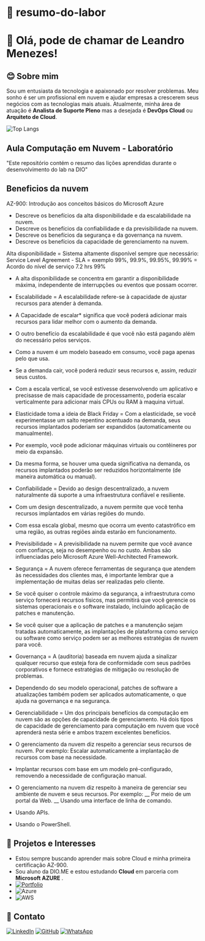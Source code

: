 # 🚀 resumo-do-labor

# 👋 Olá, pode de chamar de Leandro Menezes!

## 😊 Sobre mim
Sou um entusiasta da tecnologia e apaixonado por resolver problemas. Meu sonho é ser um profissional em nuvem e ajudar empresas a crescerem seus negócios
com as tecnologias mais atuais. Atualmente, minha área de atuação é **Analista de Suporte Pleno** mas a desejada é **DevOps Cloud** ou **Arquiteto de Cloud**.

![Top Langs](https://github-readme-stats-git-masterrstaa-rickstaa.vercel.app/api/top-langs/?username=LeandroOmenezes&bg_color=000&border_color=30A3DC&title_color=E94D5F&text_color=FFF)

## Aula Computação em Nuvem - Laboratório 
"Este repositório contém o resumo das lições aprendidas durante o desenvolvimento do lab na DIO"

## Beneficios da nuvem

AZ-900: Introdução aos conceitos básicos do Microsoft Azure

* Descreve os benefícios da alta disponibilidade e da escalabilidade na nuvem.
* Descreve os benefícios da confiabilidade e da previsibilidade na nuvem.
* Descreve os benefícios da segurança e da governança na nuvem.
* Descreve os benefícios da capacidade de gerenciamento na nuvem.


Alta disponibilidade = Sistema altamente disponível sempre que necessário:
Service Level Agreement - SLA = exemplo 99%, 99.9%, 99.95%, 99.99% = Acordo do nível de serviço 7.2 hrs 99%

* A alta disponibilidade se concentra em garantir a disponibilidade máxima, independente de interrupções ou eventos que possam ocorrer.

* Escalabilidade = A escalabilidade refere-se à capacidade de ajustar recursos para atender à demanda.

* A Capacidade de escalar* significa que você poderá adicionar mais recursos para lidar melhor com o aumento da demanda.

* O outro benefício da escalabilidade é que você não está pagando além do necessário pelos serviços.

* Como a nuvem é um modelo baseado em consumo, você paga apenas pelo que usa.

* Se a demanda cair, você poderá reduzir seus recursos e, assim, reduzir seus custos.

* Com a escala vertical, se você estivesse desenvolvendo um aplicativo e precisasse de mais capacidade de processamento, poderia escalar verticalmente para adicionar mais CPUs ou RAM à maquina virtual.

* Elasticidade toma a ideia de Black Friday = Com a elasticidade, se você experimentasse um salto repentino acentuado na demanda, seus recursos implantados poderiam ser expandidos (automaticamente ou manualmente).

* Por exemplo, você pode adicionar máquinas virtuais ou contêineres por meio da expansão.

* Da mesma forma, se houver uma queda significativa na demanda, os recursos implantados poderão ser reduzidos horizontalmente (de maneira automática ou manual).

* Confiabilidade = Devido ao design descentralizado, a nuvem naturalmente dá suporte a uma infraestrutura confiável e resiliente. 

* Com um design descentralizado, a nuvem permite que você tenha recursos implantados em várias regiões do mundo.

* Com essa escala global, mesmo que ocorra um evento catastrófico em uma região, as outras regiões ainda estarão em funcionamento.

* Previsibilidade = A previsibilidade na nuvem permite que você avance com confiança, seja no desempenho ou no custo. Ambas são influenciadas pelo Microsoft Azure Well-Architected Framework.

* Segurança = A nuvem oferece ferramentas de segurança que atendem às necessidades dos clientes mas, é importante lembrar que a implementação de muitas delas ser realizadas pelo cliente.

* Se você quiser o controle máximo da segurança, a infraestrutura como serviço fornecerá recursos físicos, mas permitirá que você gerencie os sistemas operacionais e o software instalado, incluindo aplicação de patches e manutenção.

* Se você quiser que a aplicação de patches e a manutenção sejam tratadas automaticamente, as implantações de plataforma como serviço ou software como serviço podem ser as melhores estratégias de nuvem para você.

* Governança = A (auditoria) baseada em nuvem ajuda a sinalizar qualquer recurso que esteja fora de conformidade com seus padrões corporativos e fornece estratégias de mitigação ou resolução de problemas.

* Dependendo do seu modelo operacional, patches de software a atualizações também podem ser aplicados automaticamente, o que ajuda na governança e na segurança.

* Gerenciabilidade = Um dos principais benefícios da computação em nuvem são as opções de capacidade de gerenciamento. Há dois tipos de capacidade de gerenciamento para computação em nuvem que você aprenderá nesta série e ambos trazem excelentes benefícios.

* O gerenciamento da nuvem diz respeito a gerenciar seus recursos de nuvem. Por exemplo: Escalar automaticamente a implantação de recursos com base na necessidade.

* Implantar recursos com base em um modelo pré-configurado, removendo a necessidade de configuração manual.

* O gerenciamento na nuvem diz respeito à maneira de gerenciar seu ambiente de nuvem e seus recursos. Por exemplo:
 __ Por meio de um portal da Web.
 __ Usando uma interface de linha de comando.
 
* Usando APIs. 
* Usando o PowerShell.

## 💙 Projetos e Interesses
- Estou sempre buscando aprender mais sobre Cloud e minha primeira certificação AZ-900.
- Sou aluno da DIO.ME e estou estudando **Cloud** em parceria com **Microsoft AZURE**  .
- [![Portfolio](https://img.shields.io/badge/Portfolio-FF5722?style=for-the-badge&logo=todoist&logoColor=white)](https://letflixmenezes.netlify.app)
- ![Azure](https://img.shields.io/badge/Azure-blue?style=for-the-badge&logo=microsoft%20azure&logoColor=blue&labelColor=FFFFFF&link=https%3A%2F%2Fimages.app.goo.gl%2FK7PN1jYJd57x4q7A8)
- ![AWS](https://img.shields.io/badge/AWS-000.svg?style=for-the-badge&logo=amazon-aws&logoColor=white)

## 📲 Contato
[![LinkedIn](https://img.shields.io/badge/LinkedIn-0077B5?style=for-the-badge&logo=linkedin&logoColor=white)](https://www.linkedin.com/in/leandro-menezes-47336b1a2/)
[![GitHub](https://img.shields.io/badge/GitHub-100000?style=for-the-badge&logo=github&logoColor=white)](https://github.com/LeandroOmenezes/resumo-do-lab)
[![WhatsApp](https://img.shields.io/badge/WhatsApp-25D366?style=for-the-badge&logo=whatsapp&logoColor=white)](https://wa.me/55+11+964027914)
